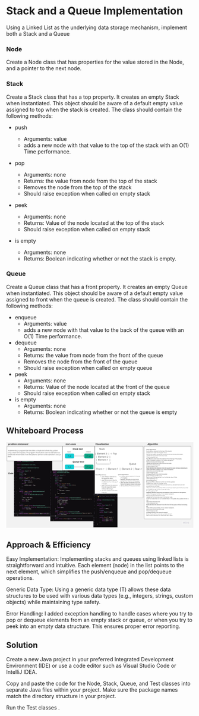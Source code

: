 # Stack and a Queue Implementation
<!-- Description of the challenge -->
Using a Linked List as the underlying data storage mechanism, implement both a Stack and a Queue

### Node
Create a Node class that has properties for the value stored in the Node, and a pointer to the next node.

### Stack
Create a Stack class that has a top property. It creates an empty Stack when instantiated.
This object should be aware of a default empty value assigned to top when the stack is created.
The class should contain the following methods:
 - push
   - Arguments: value
   - adds a new node with that value to the top of the stack with an O(1) Time performance.

 - pop
   - Arguments: none
   - Returns: the value from node from the top of the stack
   - Removes the node from the top of the stack
   - Should raise exception when called on empty stack
 - peek
   - Arguments: none 
   - Returns: Value of the node located at the top of the stack 
   - Should raise exception when called on empty stack 
 - is empty 
   - Arguments: none 
   - Returns: Boolean indicating whether or not the stack is empty.

### Queue
Create a Queue class that has a front property. It creates an empty Queue when instantiated.
This object should be aware of a default empty value assigned to front when the queue is created.
The class should contain the following methods:
 - enqueue 
    - Arguments: value 
    - adds a new node with that value to the back of the queue with an O(1) Time performance.
- dequeue 
  - Arguments: none 
  - Returns: the value from node from the front of the queue 
  - Removes the node from the front of the queue 
  - Should raise exception when called on empty queue 
- peek
  - Arguments: none 
  - Returns: Value of the node located at the front of the queue 
  - Should raise exception when called on empty stack
- is empty 
  - Arguments: none 
  - Returns: Boolean indicating whether or not the queue is empty



## Whiteboard Process
<!-- Embedded whiteboard image -->
![Alt text](<stack and queue.jpg>)


## Approach & Efficiency
<!-- What approach did you take? Why? What is the Big O space/time for this approach? -->
Easy Implementation: Implementing stacks and queues using linked lists is straightforward and intuitive. Each element (node) in the list points to the next element, which simplifies the push/enqueue and pop/dequeue operations.

Generic Data Type: Using a generic data type (T) allows these data structures to be used with various data types (e.g., integers, strings, custom objects) while maintaining type safety.

Error Handling: I added exception handling to handle cases where you try to pop or dequeue elements from an empty stack or queue, or when you try to peek into an empty data structure. This ensures proper error reporting.
## Solution
<!-- Show how to run your code, and examples of it in action -->
Create a new Java project in your preferred Integrated Development Environment (IDE) or use a code editor such as Visual Studio Code or IntelliJ IDEA.

Copy and paste the code for the Node, Stack, Queue, and Test classes into separate Java files within your project. Make sure the package names match the directory structure in your project.

Run the Test classes .